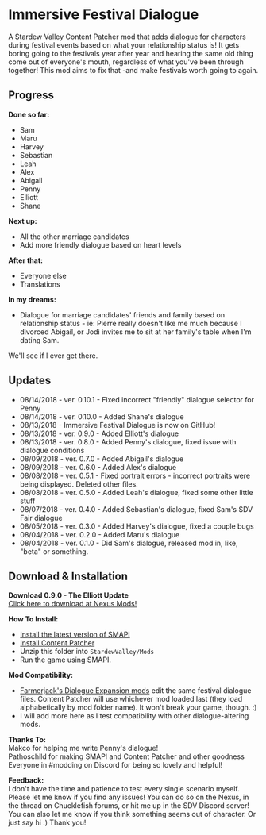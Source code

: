 # Immersive Festival Dialogue

A Stardew Valley Content Patcher mod that adds dialogue for characters during festival events based on what your relationship status is! It gets boring going to the festivals year after year and hearing the same old thing come out of everyone's mouth, regardless of what you've been through together! This mod aims to fix that -and make festivals worth going to again.

## Progress

**Done so far:**
- Sam
- Maru
- Harvey
- Sebastian
- Leah
- Alex
- Abigail
- Penny
- Elliott
- Shane

**Next up:**
- All the other marriage candidates
- Add more friendly dialogue based on heart levels

**After that:**
- Everyone else
- Translations

**In my dreams:**
- Dialogue for marriage candidates' friends and family based on relationship status - ie: Pierre really doesn't like me much because I divorced Abigail, or Jodi invites me to sit at her family's table when I'm dating Sam. 

We'll see if I ever get there.

## Updates

- 08/14/2018 - ver. 0.10.1 - Fixed incorrect "friendly" dialogue selector for Penny
- 08/14/2018 - ver. 0.10.0 - Added Shane's dialogue
- 08/13/2018 - Immersive Festival Dialogue is now on GitHub!
- 08/13/2018 - ver. 0.9.0 - Added Elliott's dialogue
- 08/13/2018 - ver. 0.8.0 - Added Penny's dialogue, fixed issue with dialogue conditions
- 08/09/2018 - ver. 0.7.0 - Added Abigail's dialogue
- 08/09/2018 - ver. 0.6.0 - Added Alex's dialogue
- 08/08/2018 - ver. 0.5.1 - Fixed portrait errors - incorrect portraits were being displayed. Deleted other files.
- 08/08/2018 - ver. 0.5.0 - Added Leah's dialogue, fixed some other little stuff
- 08/07/2018 - ver. 0.4.0 - Added Sebastian's dialogue, fixed Sam's SDV Fair dialogue
- 08/05/2018 - ver. 0.3.0 - Added Harvey's dialogue, fixed a couple bugs
- 08/04/2018 - ver. 0.2.0 - Added Maru's dialogue
- 08/04/2018 - ver. 0.1.0 - Did Sam's dialogue, released mod in, like, "beta" or something.

## Download & Installation

**Download 0.9.0 - The Elliott Update**  
[Click here to download at Nexus Mods!](https://www.nexusmods.com/stardewvalley/mods/2612)

**How To Install:**  
- [Install the latest version of SMAPI](http://smapi.io)
- [Install Content Patcher](https://www.nexusmods.com/stardewvalley/mods/1915)
- Unzip this folder into `StardewValley/Mods`
- Run the game using SMAPI.

**Mod Compatibility:**  
- [Farmerjack's Dialogue Expansion mods](https://www.nexusmods.com/stardewvalley/users/52020651?tab=user+files) edit the same festival dialogue files. Content Patcher will use whichever mod loaded last (they load alphabetically by mod folder name). It won't break your game, though. :)
- I will add more here as I test compatibility with other dialogue-altering mods.

**Thanks To:**  
Makco for helping me write Penny's dialogue!  
Pathoschild for making SMAPI and Content Patcher and other goodness  
Everyone in #modding on Discord for being so lovely and helpful!

**Feedback:**  
I don't have the time and patience to test every single scenario myself. Please let me know if you find any issues! You can do so on the Nexus, in the thread on Chucklefish forums, or hit me up in the SDV Discord server! You can also let me know if you think something seems out of character. Or just say hi :) Thank you!
